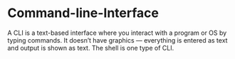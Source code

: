 # Command-line-Interface
A CLI is a text-based interface where you interact with a program or OS by typing commands.  It doesn’t have graphics — everything is entered as text and output is shown as text.  The shell is one type of CLI.
